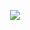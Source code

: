 
<p align="center">
    <img src=https://github-readme-stats.vercel.app/api?username=kelindar&count_private=true">
</p>


